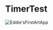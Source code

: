 # TimerTest

![Eddie'sFirstArtApp](https://user-images.githubusercontent.com/42211866/70189348-1250b600-16c1-11ea-91c4-dbc387ff5e3d.gif)
